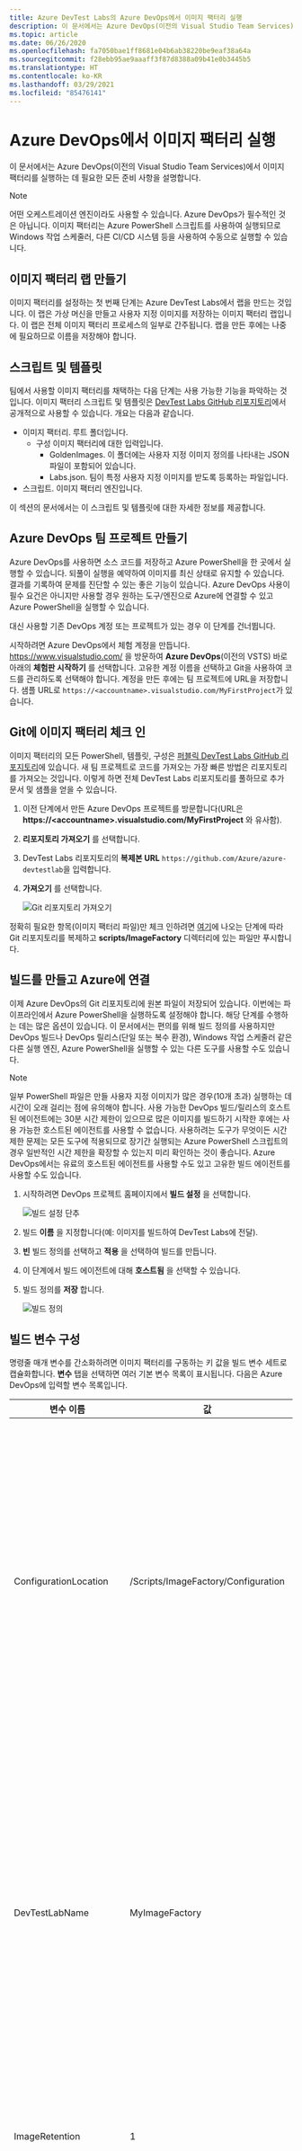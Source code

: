 ```yaml
---
title: Azure DevTest Labs의 Azure DevOps에서 이미지 팩터리 실행
description: 이 문서에서는 Azure DevOps(이전의 Visual Studio Team Services)에서 이미지 팩터리를 실행하는 데 필요한 모든 준비 사항을 설명합니다.
ms.topic: article
ms.date: 06/26/2020
ms.openlocfilehash: fa7050bae1ff8681e04b6ab38220be9eaf38a64a
ms.sourcegitcommit: f28ebb95ae9aaaff3f87d8388a09b41e0b3445b5
ms.translationtype: HT
ms.contentlocale: ko-KR
ms.lasthandoff: 03/29/2021
ms.locfileid: "85476141"
---
```

# <a name="run-an-image-factory-from-azure-devops"></a>Azure DevOps에서 이미지 팩터리 실행
이 문서에서는 Azure DevOps(이전의 Visual Studio Team Services)에서 이미지 팩터리를 실행하는 데 필요한 모든 준비 사항을 설명합니다.

> [!NOTE]
> 어떤 오케스트레이션 엔진이라도 사용할 수 있습니다. Azure DevOps가 필수적인 것은 아닙니다. 이미지 팩터리는 Azure PowerShell 스크립트를 사용하여 실행되므로 Windows 작업 스케줄러, 다른 CI/CD 시스템 등을 사용하여 수동으로 실행할 수 있습니다.

## <a name="create-a-lab-for-the-image-factory"></a>이미지 팩터리 랩 만들기
이미지 팩터리를 설정하는 첫 번째 단계는 Azure DevTest Labs에서 랩을 만드는 것입니다. 이 랩은 가상 머신을 만들고 사용자 지정 이미지를 저장하는 이미지 팩터리 랩입니다. 이 랩은 전체 이미지 팩터리 프로세스의 일부로 간주됩니다. 랩을 만든 후에는 나중에 필요하므로 이름을 저장해야 합니다.

## <a name="scripts-and-templates"></a>스크립트 및 템플릿
팀에서 사용할 이미지 팩터리를 채택하는 다음 단계는 사용 가능한 기능을 파악하는 것입니다. 이미지 팩터리 스크립트 및 템플릿은 [DevTest Labs GitHub 리포지토리](https://github.com/Azure/azure-devtestlab/tree/master/samples/DevTestLabs/Scripts/ImageFactory)에서 공개적으로 사용할 수 있습니다. 개요는 다음과 같습니다.

- 이미지 팩터리. 루트 폴더입니다.
    - 구성 이미지 팩터리에 대한 입력입니다.
        - GoldenImages. 이 폴더에는 사용자 지정 이미지 정의를 나타내는 JSON 파일이 포함되어 있습니다.
        - Labs.json. 팀이 특정 사용자 지정 이미지를 받도록 등록하는 파일입니다.
- 스크립트. 이미지 팩터리 엔진입니다.

이 섹션의 문서에서는 이 스크립트 및 템플릿에 대한 자세한 정보를 제공합니다.

## <a name="create-an-azure-devops-team-project"></a>Azure DevOps 팀 프로젝트 만들기
Azure DevOps를 사용하면 소스 코드를 저장하고 Azure PowerShell을 한 곳에서 실행할 수 있습니다. 되풀이 실행을 예약하여 이미지를 최신 상태로 유지할 수 있습니다. 결과를 기록하여 문제를 진단할 수 있는 좋은 기능이 있습니다.  Azure DevOps 사용이 필수 요건은 아니지만 사용할 경우 원하는 도구/엔진으로 Azure에 연결할 수 있고 Azure PowerShell을 실행할 수 있습니다.

대신 사용할 기존 DevOps 계정 또는 프로젝트가 있는 경우 이 단계를 건너뜁니다.

시작하려면 Azure DevOps에서 체험 계정을 만듭니다. https://www.visualstudio.com/ 을 방문하여 **Azure DevOps**(이전의 VSTS) 바로 아래의 **체험판 시작하기** 를 선택합니다. 고유한 계정 이름을 선택하고 Git을 사용하여 코드를 관리하도록 선택해야 합니다. 계정을 만든 후에는 팀 프로젝트에 URL을 저장합니다. 샘플 URL로 `https://<accountname>.visualstudio.com/MyFirstProject`가 있습니다.

## <a name="check-in-the-image-factory-to-git"></a>Git에 이미지 팩터리 체크 인
이미지 팩터리의 모든 PowerShell, 템플릿, 구성은 [퍼블릭 DevTest Labs GitHub 리포지토리](https://github.com/Azure/azure-devtestlab/tree/master/samples/DevTestLabs/Scripts/ImageFactory)에 있습니다. 새 팀 프로젝트로 코드를 가져오는 가장 빠른 방법은 리포지토리를 가져오는 것입니다. 이렇게 하면 전체 DevTest Labs 리포지토리를 풀하므로 추가 문서 및 샘플을 얻을 수 있습니다.

1. 이전 단계에서 만든 Azure DevOps 프로젝트를 방문합니다(URL은 **https:\//\<accountname>.visualstudio.com/MyFirstProject** 와 유사함).
2. **리포지토리 가져오기** 를 선택합니다.
3. DevTest Labs 리포지토리의 **복제본 URL** `https://github.com/Azure/azure-devtestlab`을 입력합니다.
4. **가져오기** 를 선택합니다.

    ![Git 리포지토리 가져오기](./media/set-up-devops-lab/import-git-repo.png)

정확히 필요한 항목(이미지 팩터리 파일)만 체크 인하려면 [여기](https://www.visualstudio.com/en-us/docs/git/share-your-code-in-git-vs)에 나오는 단계에 따라 Git 리포지토리를 복제하고 **scripts/ImageFactory** 디렉터리에 있는 파일만 푸시합니다.

## <a name="create-a-build-and-connect-to-azure"></a>빌드를 만들고 Azure에 연결
이제 Azure DevOps의 Git 리포지토리에 원본 파일이 저장되어 있습니다. 이번에는 파이프라인에서 Azure PowerShell을 실행하도록 설정해야 합니다. 해당 단계를 수행하는 데는 많은 옵션이 있습니다. 이 문서에서는 편의를 위해 빌드 정의를 사용하지만 DevOps 빌드나 DevOps 릴리스(단일 또는 복수 환경), Windows 작업 스케줄러 같은 다른 실행 엔진, Azure PowerShell을 실행할 수 있는 다른 도구를 사용할 수도 있습니다.

> [!NOTE]
> 일부 PowerShell 파일은 만들 사용자 지정 이미지가 많은 경우(10개 초과) 실행하는 데 시간이 오래 걸리는 점에 유의해야 합니다. 사용 가능한 DevOps 빌드/릴리스의 호스트된 에이전트에는 30분 시간 제한이 있으므로 많은 이미지를 빌드하기 시작한 후에는 사용 가능한 호스트된 에이전트를 사용할 수 없습니다. 사용하려는 도구가 무엇이든 시간 제한 문제는 모든 도구에 적용되므로 장기간 실행되는 Azure PowerShell 스크립트의 경우 일반적인 시간 제한을 확장할 수 있는지 미리 확인하는 것이 좋습니다. Azure DevOps에서는 유료의 호스트된 에이전트를 사용할 수도 있고 고유한 빌드 에이전트를 사용할 수도 있습니다.

1. 시작하려면 DevOps 프로젝트 홈페이지에서 **빌드 설정** 을 선택합니다.

    ![빌드 설정 단추](./media/set-up-devops-lab/setup-build-button.png)
2. 빌드 **이름** 을 지정합니다(예: 이미지를 빌드하여 DevTest Labs에 전달).
3. **빈** 빌드 정의를 선택하고 **적용** 을 선택하여 빌드를 만듭니다.
4. 이 단계에서 빌드 에이전트에 대해 **호스트됨** 을 선택할 수 있습니다.
5. 빌드 정의를 **저장** 합니다.

    ![빌드 정의](./media/set-up-devops-lab/build-definition.png)

## <a name="configure-the-build-variables"></a>빌드 변수 구성
명령줄 매개 변수를 간소화하려면 이미지 팩터리를 구동하는 키 값을 빌드 변수 세트로 캡슐화합니다. **변수** 탭을 선택하면 여러 기본 변수 목록이 표시됩니다. 다음은 Azure DevOps에 입력할 변수 목록입니다.


| 변수 이름 | 값 | 참고 |
| ------------- | ----- | ----- |
| ConfigurationLocation | /Scripts/ImageFactory/Configuration | 리포지토리에서 **구성** 폴더의 전체 경로입니다. 위에서 전체 리포지토리를 가져온 경우 왼쪽의 값이 맞습니다. 전체 리포지토리를 가져오지 않은 경우 구성 위치를 가리키도록 업데이트하세요. |
| DevTestLabName | MyImageFactory | 이미지를 생성하는 데 팩터리로 사용되는 Azure DevTest Labs의 랩 이름입니다. 랩이 없는 경우 랩을 만듭니다. 랩이 서비스 엔드포인트에서 액세스할 수 있는 동일한 구독에 있는지 확인합니다. |
| ImageRetention | 1 | 형식마다 저장할 이미지 수입니다. 기본값은 1로 설정합니다. |
| MachinePassword | ******* | 가상 머신의 기본 제공 관리자 계정 암호입니다. 임시 계정이므로 보호되는지 확인해야 합니다. 오른쪽의 작은 잠금 아이콘을 선택하여 보안 문자열인지 확인합니다. |
| MachineUserName | ImageFactoryUser | 가상 머신의 기본 제공 관리자 계정 사용자 이름입니다. 임시 계정입니다. |
| StandardTimeoutMinutes | 30 | 정기 Azure 작업 중 대기해야 하는 시간 제한입니다. |
| SubscriptionId |  0000000000-0000-0000-0000-0000000000000 | 랩이 있고 서비스 엔드포인트에서 액세스할 수 있는 구독의 ID입니다. |
| VMSize | Standard_A3 | **만들기** 단계에 사용할 가상 머신의 크기입니다. 만들어지는 VM은 임시 VM입니다. 크기는 [랩에 사용할 수 있는](devtest-lab-set-lab-policy.md) 크기여야 합니다. [구독 코어 할당량](../azure-resource-manager/management/azure-subscription-service-limits.md)이 충분한지 확인합니다.

![변수 빌드](./media/set-up-devops-lab/configure-build-variables.png)

## <a name="connect-to-azure"></a>Azure에 연결
다음 단계에서는 서비스 주체를 설정합니다. 사용자 대신 DevOps 빌드 에이전트가 Azure에서 작동할 수 있도록 하는 Azure Active Directory의 ID입니다. 설정하려면 먼저 Azure PowerShell 빌드 단계를 추가합니다.

1. **작업 추가** 를 선택합니다.
2. **Azure PowerShell** 을 검색합니다.
3. 찾은 후에는 **추가** 를 선택하여 빌드에 작업을 추가합니다. 이렇게 하면 추가된 작업이 왼쪽에 표시됩니다.

![PowerShell 설정 단계](./media/set-up-devops-lab/set-up-powershell-step.png)

서비스 주체를 설정하는 가장 빠른 방법은 Azure DevOps에서 이 작업을 수행하도록 허용하는 것입니다.

1. 방금 추가한 **작업** 을 선택합니다.
2. **Azure 연결 형식** 의 경우 **Azure Resource Manager** 를 선택합니다.
3. **관리** 링크를 선택하여 서비스 주체를 설정합니다.

자세한 내용은 이 [블로그 게시물](https://devblogs.microsoft.com/devops/automating-azure-resource-group-deployment-using-a-service-principal-in-visual-studio-online-buildrelease-management/)을 참조하세요. **관리** 링크를 선택하면 DevOps에서 Azure에 대한 연결을 설정하는 데 적합한 위치(블로그 게시물의 두 번째 스크린샷)로 이동합니다. 연결을 설정하는 경우 **Azure Resource Manager 서비스 엔드포인트** 를 선택해야 합니다.

## <a name="complete-the-build-task"></a>빌드 작업 완료
빌드 작업을 선택하면 오른쪽 창에 채워야 하는 모든 세부 정보가 표시됩니다.

1. 먼저 빌드 작업의 이름을 **가상 머신 만들기** 로 지정합니다.
2. **Azure Resource Manager** 를 선택하여 만들어진 **서비스 주체** 를 선택합니다.
3. **서비스 엔드포인트** 를 선택합니다.
4. **스크립트 경로** 는 오른쪽에 있는 **...(줄임표)** 를 선택합니다.
5. **MakeGoldenImageVMs.ps1** 스크립트로 이동합니다.
6. 스크립트 매개 변수는 다음과 유사합니다. `-ConfigurationLocation $(System.DefaultWorkingDirectory)$(ConfigurationLocation) -DevTestLabName $(DevTestLabName) -vmSize $(VMSize) -machineUserName $(MachineUserName) -machinePassword (ConvertTo-SecureString -string '$(MachinePassword)' -AsPlainText -Force) -StandardTimeoutMinutes $(StandardTimeoutMinutes)`

    ![빌드 정의 완료](./media/set-up-devops-lab/complete-build-definition.png)


## <a name="queue-the-build"></a>빌드 큐 대기
새 빌드를 큐에 대기시켜 모든 것이 올바르게 설정되었는지 확인해 보겠습니다. 빌드가 실행되는 동안 [Azure Portal](https://portal.azure.com)로 전환하고 이미지 팩터리 랩에서 **모든 가상 머신** 을 선택하여 모든 것이 제대로 작동하는지 확인합니다. 랩에 세 개의 가상 머신이 만들어진 것이 표시되어야 합니다.

![랩의 VM](./media/set-up-devops-lab/vms-in-lab.png)

## <a name="next-steps"></a>다음 단계
Azure DevTest Labs를 기반으로 이미지 팩터리를 설정하는 첫 번째 단계가 완료되었습니다. 이 시리즈의 다음 문서에서는 해당 VM을 일반화하여 사용자 지정 이미지에 저장합니다. 그런 다음, 다른 모든 랩에 배포합니다. 이 시리즈의 다음 문서 [사용자 지정 이미지 저장 및 여러 랩에 배포](image-factory-save-distribute-custom-images.md)를 참조하세요.
